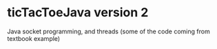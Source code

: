 # ticTacToeJava  version 2
Java socket programming, and threads  (some of the code coming from textbook example)
